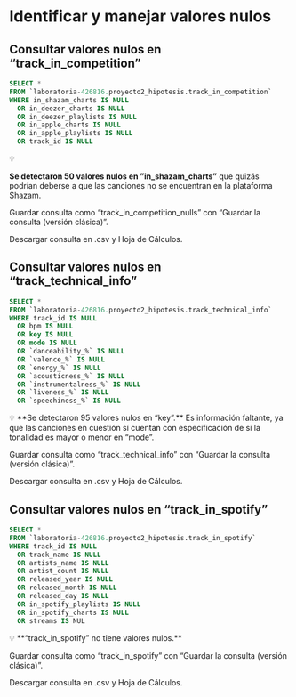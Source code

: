 # Identificar y manejar valores nulos

## Consultar valores nulos en “track_in_competition”

```sql
SELECT *
FROM `laboratoria-426816.proyecto2_hipotesis.track_in_competition`
WHERE in_shazam_charts IS NULL
  OR in_deezer_charts IS NULL
  OR in_deezer_playlists IS NULL
  OR in_apple_charts IS NULL
  OR in_apple_playlists IS NULL
  OR track_id IS NULL
```

<aside>
💡

**Se detectaron 50 valores nulos en ”in_shazam_charts”** que quizás podrían deberse a que las canciones no se encuentran en la plataforma Shazam.

Guardar consulta como “track_in_competition_nulls” con “Guardar la consulta (versión clásica)”.

Descargar consulta en .csv y Hoja de Cálculos.

</aside>

## Consultar valores nulos en “track_technical_info”

```sql
SELECT *
FROM `laboratoria-426816.proyecto2_hipotesis.track_technical_info`
WHERE track_id IS NULL
  OR bpm IS NULL
  OR key IS NULL
  OR mode IS NULL
  OR `danceability_%` IS NULL
  OR `valence_%` IS NULL
  OR `energy_%` IS NULL
  OR `acousticness_%` IS NULL
  OR `instrumentalness_%` IS NULL
  OR `liveness_%` IS NULL
  OR `speechiness_%` IS NULL
```

<aside>
💡 **Se detectaron 95 valores nulos en “key”.** Es información faltante, ya que las canciones en cuestión sí cuentan con especificación de si la tonalidad es mayor o menor en “mode”.

Guardar consulta como “track_technical_info” con “Guardar la consulta (versión clásica)”.

Descargar consulta en .csv y Hoja de Cálculos.

</aside>

## Consultar valores nulos en “track_in_spotify”

```sql
SELECT *
FROM `laboratoria-426816.proyecto2_hipotesis.track_in_spotify`
WHERE track_id IS NULL
  OR track_name IS NULL
  OR artists_name IS NULL
  OR artist_count IS NULL
  OR released_year IS NULL
  OR released_month IS NULL
  OR released_day IS NULL
  OR in_spotify_playlists IS NULL
  OR in_spotify_charts IS NULL
  OR streams IS NUL
```

<aside>
💡 **“track_in_spotify” no tiene valores nulos.**

Guardar consulta como “track_in_spotify” con “Guardar la consulta (versión clásica)”.

Descargar consulta en .csv y Hoja de Cálculos.

</aside>
